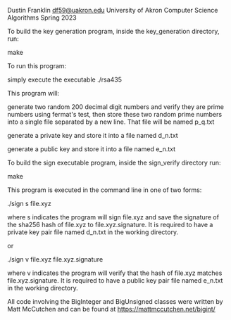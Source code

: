 Dustin Franklin
df59@uakron.edu
University of Akron Computer Science
Algorithms Spring 2023

To build the key generation program, inside the key_generation directory, run:

make

To run this program:

simply execute the executable ./rsa435



This program will:

generate two random 200 decimal digit numbers and verify they are prime numbers
using fermat's test, then store these two random prime numbers into a single
file separated by a new line. That file will be named p_q.txt

generate a private key and store it into a file named d_n.txt

generate a public key and store it into a file named e_n.txt




To build the sign executable program, inside the sign_verify directory run:

make

This program is executed in the command line in one of two forms:

./sign s file.xyz

where s indicates the program will sign file.xyz and save the signature of the
sha256 hash of file.xyz to file.xyz.signature. It is required to have a private
key pair file named d_n.txt in the working directory.

or

./sign v file.xyz file.xyz.signature

where v indicates the program will verify that the hash of file.xyz matches
file.xyz.signature. It is required to have a public key pair file named e_n.txt
in the working directory.






All code involving the BigInteger and BigUnsigned classes were written by Matt
McCutchen and can be found at https://mattmccutchen.net/bigint/

